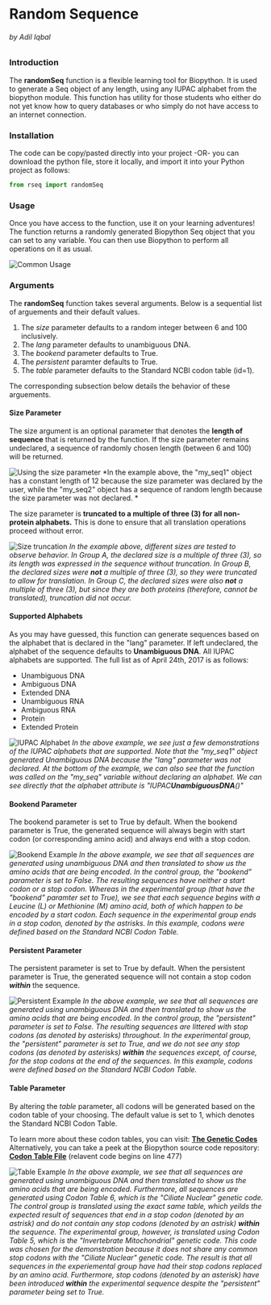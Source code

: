# Random Sequence

###### by Adil Iqbal

### Introduction
The **randomSeq** function is a flexible learning tool for Biopython. It is used to generate a Seq object of any length, using any IUPAC alphabet from the biopython module. This function has utility for those students who either do not yet know how to query databases or who simply do not have access to an internet connection.

### Installation
The code can be copy/pasted directly into your project -OR- you can download the python file, store it locally, and import it into your Python project as follows:

```python
from rseq import randomSeq
```

### Usage

Once you have access to the function, use it on your learning adventures! The function returns a randomly generated Biopython Seq object that you can set to any variable. You can then use Biopython to perform all operations on it as usual.

![Common Usage](http://i.imgur.com/1dRlekE.jpg "Common Usage")

### Arguments
The **randomSeq** function takes several arguments. Below is a sequential list of arguements and their default values. 
1. The *size* parameter defaults to a random integer between 6 and 100 inclusively.
2. The *lang* parameter defaults to unambiguous DNA.
3. The *bookend* parameter defaults to True.
4. The *persistent* paramter defaults to True.
5. The *table* parameter defaults to the Standard NCBI codon table (id=1).

The corresponding subsection below details the behavior of these arguements.

#### Size Parameter
The size argument is an optional parameter that denotes the **length of sequence** that is returned by the function. If the size parameter remains undeclared, a sequence of randomly chosen length (between 6 and 100) will be returned. 

![Using the size parameter](http://i.imgur.com/E4RbfEQ.jpg)
*In the example above, the "my_seq1" object has a constant length of 12 because the size parameter was declared by the user, while the "my_seq2" object has a sequence of random length because the size parameter was not declared.
*

The size parameter is **truncated to a multiple of three (3) for all non-protein alphabets.** This is done to ensure that all translation operations proceed without error.

![Size truncation](http://i.imgur.com/p9xw5Yt.jpg "Size truncation")
*In the example above, different sizes are tested to observe behavior. In Group A, the declared size is a multiple of three (3), so its length was expressed in the sequence without truncation. In Group B, the declared sizes were **not** a multiple of three (3), so they were truncated to allow for translation. In Group C, the declared sizes were also **not** a multiple of three (3), but since they are both proteins (therefore, cannot be translated), truncation did not occur.*

#### Supported Alphabets

As you may have guessed, this function can generate sequences based on the alphabet that is declared in the "lang" parameter.  If left undeclared, the alphabet of the sequence defaults to **Unambiguous DNA**. All IUPAC alphabets are supported. The full list as of April 24th, 2017 is as follows:
- Unambiguous DNA
- Ambiguous DNA
- Extended DNA
- Unambiguous RNA
- Ambiguous RNA
- Protein
- Extended Protein

![IUPAC Alphabet](http://i.imgur.com/he2a4pe.jpg "IUPAC Alphabet")
*In the above example, we see just a few demonstrations of the IUPAC alphabets that are supported. Note that the "my_seq1" object generated Unambiguous DNA because the "lang" parameter was not declared.  At the bottom of the example, we can also see that the function was called on the "my_seq" variable without declaring an alphabet. We can see directly that the alphabet attribute is "IUPAC**UnambiguousDNA**()"*

#### Bookend Parameter

The bookend parameter is set to True by default.  When the bookend parameter is True, the generated sequence will always begin with start codon (or corresponding amino acid) and always end with a stop codon.  

![Bookend Example](http://i.imgur.com/9DjEhbE.jpg "Bookend Example")
*In the above example, we see that all sequences are generated using unambiguous DNA and then translated to show us the amino acids that are being encoded. In the control group, the "bookend" parameter is set to False. The resulting sequences have neither a start codon or a stop codon. Whereas in the experimental group (that have the "bookend" paramter set to True), we see that each sequence begins with a Leucine (L) or Methionine (M) amino acid, both of which happen to be encoded by a start codon. Each sequence in the experimental group ends in a stop codon, denoted by the astrisks. In this example, codons were defined based on the Standard NCBI Codon Table.*

#### Persistent Parameter

The persistent parameter is set to True by default. When the persistent parameter is True, the generated sequence will not contain a stop codon ***within*** the sequence.

![Persistent Example](http://i.imgur.com/mAers4P.jpg "Persistent Example")
*In the above example, we see that all sequences are generated using unambiguous DNA and then translated to show us the amino acids that are being encoded. In the control group, the "persistent" parameter is set to False. The resulting sequences are littered with stop codons (as denoted by asterisks) throughout. In the experimental group, the "persistent" parameter is set to True, and we do not see any stop codons (as denoted by asterisks) **within** the sequences except, of course, for the stop codons at the end of the sequences. In this example, codons were defined based on the Standard NCBI Codon Table.*

#### Table Parameter

By altering the *table* parameter, all codons will be generated based on the codon table of your choosing. The default value is set to 1, which denotes the Standard NCBI Codon Table. 

To learn more about these codon tables, you can visit: **[The Genetic Codes](https://www.ncbi.nlm.nih.gov/Taxonomy/Utils/wprintgc.cgi "The Genetic Codes")**
Alternatively, you can take a peek at the Biopython source code repository: **[Codon Table File](https://github.com/biopython/biopython/blob/master/Bio/Data/CodonTable.py "Codon Table File")** (relavent code begins on line 477)

![Table Example](http://i.imgur.com/7cDnPtY.jpg "Table Example")
*In the above example, we see that all sequences are generated using unambiguous DNA and then translated to show us the amino acids that are being encoded. Furthermore, all sequences are generated using Codon Table 6, which is the "Ciliate Nuclear" genetic code. The control group is translated using the exact same table, which yeilds the expected result of sequences that end in a stop codon (denoted by an astrisk) and do not contain any stop codons (denoted by an astrisk) **within** the sequence. The experimental group, however, is translated using Codon Table 5, which is the "Invertebrate Mitochondrial" genetic code. This code was chosen for the demonstration because it does not share any common stop codons with the "Ciliate Nuclear" genetic code. The result is that all sequences in the experiemental group have had their stop codons replaced by an amino acid. Furthermore, stop codons (denoted by an asterisk) have been introduced **within** the experimental sequence despite the "persistent" parameter being set to True.*
